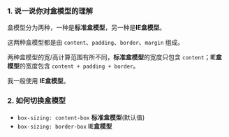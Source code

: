 ### 1. 说一说你对盒模型的理解

盒模型分为两种，一种是**标准盒模型**，另一种是**IE盒模型**。

这两种盒模型都是由 `content`、`padding`、`border`、`margin` 组成。

两种盒模型的宽/高计算范围有所不同，**标准盒模型**的宽度只包含 `content`；**IE盒模型**的宽度包含 `content + padding + border`。

我一般使用 **IE盒模型**。

### 2. 如何切换盒模型

- `box-sizing: content-box` **标准盒模型**(默认值)
- `box-sizing: border-box` **IE盒模型**

